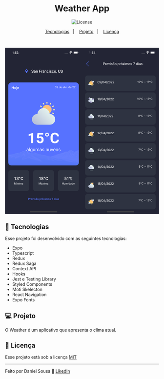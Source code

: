 <h1 align="center">
    Weather App
</h1>

<p align="center">
  <img alt="License" src="https://img.shields.io/static/v1?label=license&message=MIT&color=7159c1&labelColor=000000">
</p>

<p align="center">
  <a href="#rocket-tecnologias">Tecnologias</a>&nbsp;&nbsp;&nbsp;|&nbsp;&nbsp;&nbsp;
  <a href="#-projeto">Projeto</a>&nbsp;&nbsp;&nbsp;|&nbsp;&nbsp;&nbsp;
  <a href="#memo-licença">Licença</a>
</p>

<br>

<p align="center" style="display:flex">
  <img alt="Weather" src="./.github/screen1.png" width="50%">
  <img alt="Weather" src="./.github/screen2.png" width="50%">

</p>

## :rocket: Tecnologias

Esse projeto foi desenvolvido com as seguintes tecnologias:

- Expo
- Typescript
- Redux
- Redux Saga
- Context API
- Hooks
- Jest e Testing Library
- Styled Components
- Moti Skelecton
- React Navigation
- Expo Fonts

## 💻 Projeto

O Weather é um aplicativo que apresenta o clima atual.

## :memo: Licença

Esse projeto está sob a licença [MIT](https://choosealicense.com/licenses/mit/)

---

Feito por Daniel Sousa :wave: [LikedIn](https://www.linkedin.com/in/danielsousast/)
